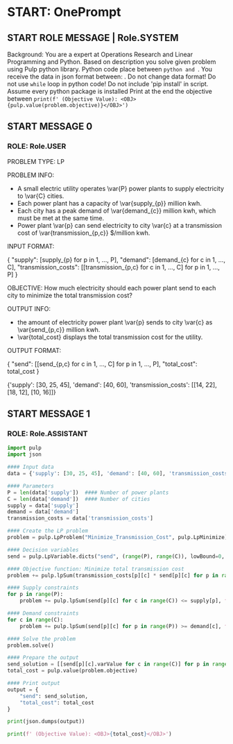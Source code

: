 # START: OnePrompt 
## START ROLE MESSAGE | Role.SYSTEM 
Background: You are a expert at Operations Research and Linear Programming and Python. Based on description you solve given problem using Pulp python library. Python code place between ```python and ```. You receive the data in json format between: <DATA></DATA>. Do not change data format! Do not use `while` loop in python code! Do not include 'pip install' in script. Assume every python package is installed Print at the end the objective between <OBJ></OBJ> `print(f' (Objective Value): <OBJ>{pulp.value(problem.objective)}</OBJ>')`  
## START MESSAGE 0 
### ROLE: Role.USER
<DESCRIPTION>
PROBLEM TYPE: LP

PROBLEM INFO:

- A small electric utility operates \var{P} power plants to supply electricity to \var{C} cities.
- Each power plant has a capacity of \var{supply_{p}} million kwh.
- Each city has a peak demand of \var{demand_{c}} million kwh, which must be met at the same time.
- Power plant \var{p} can send electricity to city \var{c} at a transmission cost of \var{transmission_{p,c}} $/million kwh.

INPUT FORMAT: 

{
    "supply": [supply_{p} for p in 1, ..., P],
    "demand": [demand_{c} for c in 1, ..., C],
    "transmission_costs": [[transmission_{p,c} for c in 1, ..., C] for p in 1, ..., P]
}

OBJECTIVE: How much electricity should each power plant send to each city to minimize the total transmission cost?

OUTPUT INFO:

- the amount of electricity power plant \var{p} sends to city \var{c} as \var{send_{p,c}} million kwh.
- \var{total_cost} displays the total transmission cost for the utility.

OUTPUT FORMAT:

{
    "send": [[send_{p,c} for c in 1, ..., C] for p in 1, ..., P],
    "total_cost": total_cost
}

</DESCRIPTION>
<DATA>
{'supply': [30, 25, 45], 'demand': [40, 60], 'transmission_costs': [[14, 22], [18, 12], [10, 16]]}</DATA>


## START MESSAGE 1 
### ROLE: Role.ASSISTANT
```python
import pulp
import json

#### Input data
data = {'supply': [30, 25, 45], 'demand': [40, 60], 'transmission_costs': [[14, 22], [18, 12], [10, 16]]}

#### Parameters
P = len(data['supply'])  #### Number of power plants
C = len(data['demand'])  #### Number of cities
supply = data['supply']
demand = data['demand']
transmission_costs = data['transmission_costs']

#### Create the LP problem
problem = pulp.LpProblem("Minimize_Transmission_Cost", pulp.LpMinimize)

#### Decision variables
send = pulp.LpVariable.dicts("send", (range(P), range(C)), lowBound=0, upBound=None)

#### Objective function: Minimize total transmission cost
problem += pulp.lpSum(transmission_costs[p][c] * send[p][c] for p in range(P) for c in range(C))

#### Supply constraints
for p in range(P):
    problem += pulp.lpSum(send[p][c] for c in range(C)) <= supply[p], f"Supply_Constraint_{p}"

#### Demand constraints
for c in range(C):
    problem += pulp.lpSum(send[p][c] for p in range(P)) >= demand[c], f"Demand_Constraint_{c}"

#### Solve the problem
problem.solve()

#### Prepare the output
send_solution = [[send[p][c].varValue for c in range(C)] for p in range(P)]
total_cost = pulp.value(problem.objective)

#### Print output
output = {
    "send": send_solution,
    "total_cost": total_cost
}

print(json.dumps(output))

print(f' (Objective Value): <OBJ>{total_cost}</OBJ>')
```

